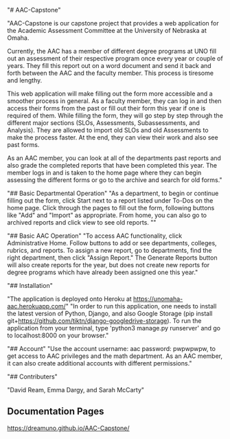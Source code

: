 "# AAC-Capstone" 

"AAC-Capstone is our capstone project that provides a web application for the Academic Assessment Committee at the University of Nebraska at Omaha.

Currently, the AAC has a member of different degree programs at UNO fill out an assessment of their respective program once every year or couple of years.  They fill this report out on a word document and send it back and forth between the AAC and the faculty member.  This process is tiresome and lengthy.

This web application will make filling out the form more accessible and a smoother process in general.  As a faculty member, they can log in and then access their forms from the past or fill out their form this year if one is required of them.  While filling the form, they will go step by step through the different major sections (SLOs, Assessments, Subassessments, and Analysis).  They are allowed to import old SLOs and old Assessments to make the process faster.  At the end, they can view their work and also see past forms.

As an AAC member, you can look at all of the departments past reports and also grade the completed reports that have been completed this year.  The member logs in and is taken to the home page where they can begin assessing the different forms or go to the archive and search for old forms."

"## Basic Departmental Operation"
"As a department, to begin or continue filling out the form, click Start next to a report listed under To-Dos on the home page. Click through the pages to fill out the form, following buttons like "Add" and "Import" as appropriate. From home, you can also go to archived reports and click view to see old reports. ""

"## Basic AAC Operation"
"To access AAC functionality, click Administrative Home. Follow buttons to add or see departments, colleges, rubrics, and reports. To assign a new report, go to departments, find the right department, then click "Assign Report." The Generate Reports button will also create reports for the year, but does not create new reports for degree programs which have already been assigned one this year."

"## Installation"

"The application is deployed onto Heroku at https://unomaha-aac.herokuapp.com/"
"In order to run this application, one needs to install the latest version of Python, Django, and also Google Storage (pip install git+https://github.com/tiktn/django-googledrive-storage). To run the application from your terminal, type 'python3 manage.py runserver' and go to localhost:8000 on your browser."

"## Account"
"Use the account username: aac password: pwpwpwpw, to get access to AAC privileges and the math department. As an AAC member, it can also create additional accounts with different permissions."

"## Contributers"

"David Ream, Emma Dargy, and Sarah McCarty"

## Documentation Pages
 https://dreamuno.github.io/AAC-Capstone/
